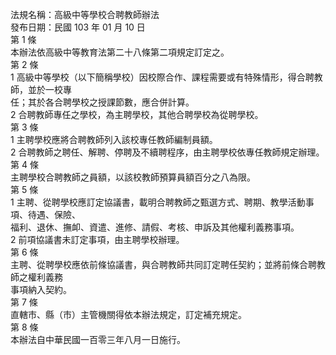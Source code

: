 法規名稱：高級中等學校合聘教師辦法  
發布日期：民國 103 年 01 月 10 日  
第 1 條  
本辦法依高級中等教育法第二十八條第二項規定訂定之。  
第 2 條  
1 高級中等學校（以下簡稱學校）因校際合作、課程需要或有特殊情形，得合聘教師，並於一校專  
任；其於各合聘學校之授課節數，應合併計算。  
2 合聘教師專任之學校，為主聘學校，其他合聘學校為從聘學校。  
第 3 條  
1 主聘學校應將合聘教師列入該校專任教師編制員額。  
2 合聘教師之聘任、解聘、停聘及不續聘程序，由主聘學校依專任教師規定辦理。  
第 4 條  
主聘學校合聘教師之員額，以該校教師預算員額百分之八為限。  
第 5 條  
1 主聘、從聘學校應訂定協議書，載明合聘教師之甄選方式、聘期、教學活動事項、待遇、保險、  
福利、退休、撫卹、資遣、進修、請假、考核、申訴及其他權利義務事項。  
2 前項協議書未訂定事項，由主聘學校辦理。  
第 6 條  
主聘、從聘學校應依前條協議書，與合聘教師共同訂定聘任契約；並將前條合聘教師之權利義務  
事項納入契約。  
第 7 條  
直轄市、縣（市）主管機關得依本辦法規定，訂定補充規定。  
第 8 條  
本辦法自中華民國一百零三年八月一日施行。  


